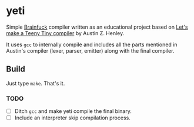 # yeti
Simple [Brainfuck](https://esolangs.org/wiki/Brainfuck) compiler written as an educational project based on [Let's make a Teeny Tiny compiler](http://web.eecs.utk.edu/~azh/blog/teenytinycompiler1.html) by Austin Z. Henley.

It uses `gcc` to internally compile and includes all the parts mentioned in Austin's compiler (lexer, parser, emitter) along with the final compiler.

## Build
Just type `make`. That's it.

### TODO
- [ ] Ditch `gcc` and make yeti compile the final binary.
- [ ] Include an interpreter skip compilation process.
